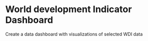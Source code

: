 # World development Indicator Dashboard

Create a data dashboard with visualizations of selected WDI data